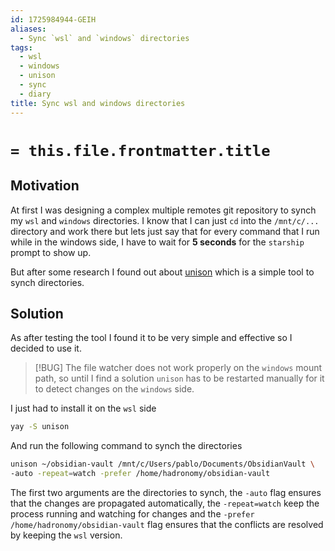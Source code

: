 ```yaml
---
id: 1725984944-GEIH
aliases:
  - Sync `wsl` and `windows` directories
tags:
  - wsl
  - windows
  - unison
  - sync
  - diary
title: Sync wsl and windows directories
---
```

# `= this.file.frontmatter.title`

## Motivation

At first I was designing a complex multiple remotes git repository to
synch my `wsl` and `windows` directories. I know that I can just
`cd` into the `/mnt/c/...` directory and work there but
lets just say that for every command that I run while in
the windows side, I have to wait for **5 seconds** for the
`starship` prompt to show up.

But after some research I found out about [unison](https://github.com/bcpierce00/unison)
which is a simple tool to synch directories.

## Solution

As after testing the tool I found it to be very simple and effective
so I decided to use it.

> [!BUG]
> The file watcher does not work properly on the `windows`
> mount path, so until I find a solution `unison` has to be
> restarted manually for it to detect changes on the `windows` side.

I just had to install it on the `wsl` side

```sh
yay -S unison
```

And run the following command to synch the directories

```sh
unison ~/obsidian-vault /mnt/c/Users/pablo/Documents/ObsidianVault \
-auto -repeat=watch -prefer /home/hadronomy/obsidian-vault
```

The first two arguments are the directories to synch, the `-auto` flag
ensures that the changes are propagated automatically, the `-repeat=watch`
keep the process running and watching for changes and
the `-prefer /home/hadronomy/obsidian-vault` flag ensures that the conflicts
are resolved by keeping the `wsl` version.
